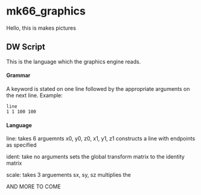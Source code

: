 # mk66_graphics

Hello, this is makes pictures

## DW Script
This is the language which the graphics engine reads.

#### Grammar
A keyword is stated on one line followed by the appropriate arguments on the next line.
Example:
```
line
1 1 100 100
```

#### Language
line:
takes 6 arguemnts x0, y0, z0, x1, y1, z1
constructs a line with endpoints as specified

ident:
take no arguments
sets the global transform matrix to the identity matrix

scale:
takes 3 arguements sx, sy, sz
multiplies the 

AND MORE TO COME
